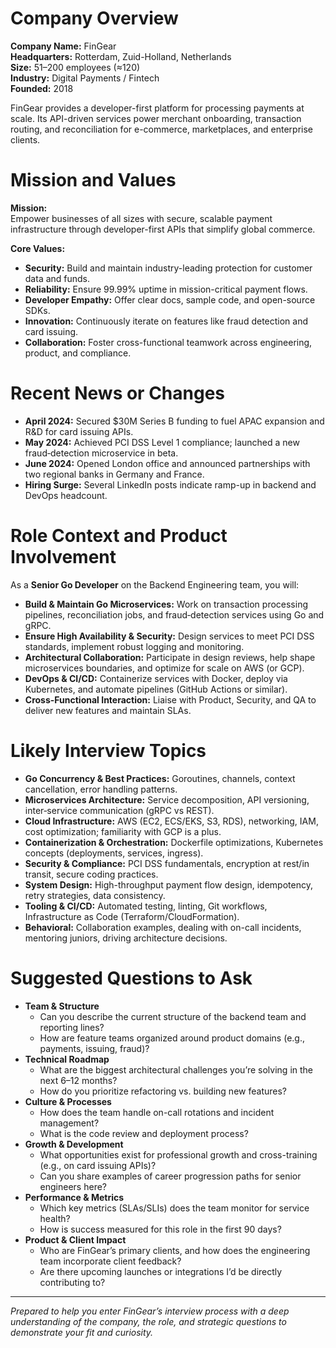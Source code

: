 # Company Overview  
**Company Name:** FinGear  
**Headquarters:** Rotterdam, Zuid-Holland, Netherlands  
**Size:** 51–200 employees (≈120)  
**Industry:** Digital Payments / Fintech  
**Founded:** 2018  

FinGear provides a developer-first platform for processing payments at scale. Its API-driven services power merchant onboarding, transaction routing, and reconciliation for e-commerce, marketplaces, and enterprise clients.  

# Mission and Values  
**Mission:**  
Empower businesses of all sizes with secure, scalable payment infrastructure through developer-first APIs that simplify global commerce.  

**Core Values:**  
- **Security:** Build and maintain industry-leading protection for customer data and funds.  
- **Reliability:** Ensure 99.99% uptime in mission-critical payment flows.  
- **Developer Empathy:** Offer clear docs, sample code, and open-source SDKs.  
- **Innovation:** Continuously iterate on features like fraud detection and card issuing.  
- **Collaboration:** Foster cross-functional teamwork across engineering, product, and compliance.  

# Recent News or Changes  
- **April 2024:** Secured $30M Series B funding to fuel APAC expansion and R&D for card issuing APIs.  
- **May 2024:** Achieved PCI DSS Level 1 compliance; launched a new fraud‐detection microservice in beta.  
- **June 2024:** Opened London office and announced partnerships with two regional banks in Germany and France.  
- **Hiring Surge:** Several LinkedIn posts indicate ramp-up in backend and DevOps headcount.  

# Role Context and Product Involvement  
As a **Senior Go Developer** on the Backend Engineering team, you will:  
- **Build & Maintain Go Microservices:** Work on transaction processing pipelines, reconciliation jobs, and fraud‐detection services using Go and gRPC.  
- **Ensure High Availability & Security:** Design services to meet PCI DSS standards, implement robust logging and monitoring.  
- **Architectural Collaboration:** Participate in design reviews, help shape microservices boundaries, and optimize for scale on AWS (or GCP).  
- **DevOps & CI/CD:** Containerize services with Docker, deploy via Kubernetes, and automate pipelines (GitHub Actions or similar).  
- **Cross-Functional Interaction:** Liaise with Product, Security, and QA to deliver new features and maintain SLAs.  

# Likely Interview Topics  
- **Go Concurrency & Best Practices:** Goroutines, channels, context cancellation, error handling patterns.  
- **Microservices Architecture:** Service decomposition, API versioning, inter‐service communication (gRPC vs REST).  
- **Cloud Infrastructure:** AWS (EC2, ECS/EKS, S3, RDS), networking, IAM, cost optimization; familiarity with GCP is a plus.  
- **Containerization & Orchestration:** Dockerfile optimizations, Kubernetes concepts (deployments, services, ingress).  
- **Security & Compliance:** PCI DSS fundamentals, encryption at rest/in transit, secure coding practices.  
- **System Design:** High-throughput payment flow design, idempotency, retry strategies, data consistency.  
- **Tooling & CI/CD:** Automated testing, linting, Git workflows, Infrastructure as Code (Terraform/CloudFormation).  
- **Behavioral:** Collaboration examples, dealing with on-call incidents, mentoring juniors, driving architecture decisions.  

# Suggested Questions to Ask  
- **Team & Structure**  
  - Can you describe the current structure of the backend team and reporting lines?  
  - How are feature teams organized around product domains (e.g., payments, issuing, fraud)?  
- **Technical Roadmap**  
  - What are the biggest architectural challenges you’re solving in the next 6–12 months?  
  - How do you prioritize refactoring vs. building new features?  
- **Culture & Processes**  
  - How does the team handle on-call rotations and incident management?  
  - What is the code review and deployment process?  
- **Growth & Development**  
  - What opportunities exist for professional growth and cross-training (e.g., on card issuing APIs)?  
  - Can you share examples of career progression paths for senior engineers here?  
- **Performance & Metrics**  
  - Which key metrics (SLAs/SLIs) does the team monitor for service health?  
  - How is success measured for this role in the first 90 days?  
- **Product & Client Impact**  
  - Who are FinGear’s primary clients, and how does the engineering team incorporate client feedback?  
  - Are there upcoming launches or integrations I’d be directly contributing to?  

---  
*Prepared to help you enter FinGear’s interview process with a deep understanding of the company, the role, and strategic questions to demonstrate your fit and curiosity.*